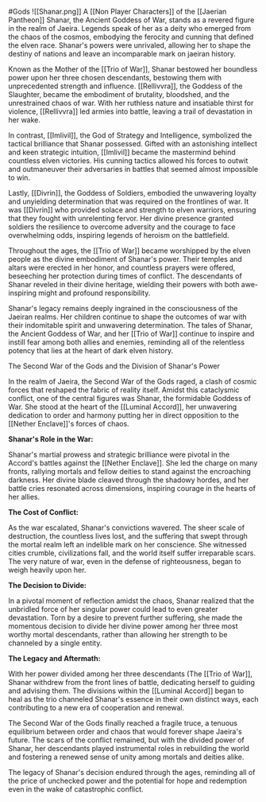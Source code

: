 #Gods
![[Shanar.png]]
A [[Non Player Characters]] of the [[Jaerian Pantheon]]
Shanar, the Ancient Goddess of War, stands as a revered figure in the realm of Jaeira. Legends speak of her as a deity who emerged from the chaos of the cosmos, embodying the ferocity and cunning that defined the elven race. Shanar's powers were unrivaled, allowing her to shape the destiny of nations and leave an incomparable mark on jaeiran history.

Known as the Mother of the [[Trio of War]], Shanar bestowed her boundless power upon her three chosen descendants, bestowing them with unprecedented strength and influence. [[Rellivvra]], the Goddess of the Slaughter, became the embodiment of brutality, bloodshed, and the unrestrained chaos of war. With her ruthless nature and insatiable thirst for violence, [[Rellivvra]] led armies into battle, leaving a trail of devastation in her wake.

In contrast, [[Imlivil]], the God of Strategy and Intelligence, symbolized the tactical brilliance that Shanar possessed. Gifted with an astonishing intellect and keen strategic intuition, [[Imlivil]] became the mastermind behind countless elven victories. His cunning tactics allowed his forces to outwit and outmaneuver their adversaries in battles that seemed almost impossible to win.

Lastly, [[Divrin]], the Goddess of Soldiers, embodied the unwavering loyalty and unyielding determination that was required on the frontlines of war. It was [[Divrin]] who provided solace and strength to elven warriors, ensuring that they fought with unrelenting fervor. Her divine presence granted soldiers the resilience to overcome adversity and the courage to face overwhelming odds, inspiring legends of heroism on the battlefield.

Throughout the ages, the [[Trio of War]] became worshipped by the elven people as the divine embodiment of Shanar's power. Their temples and altars were erected in her honor, and countless prayers were offered, beseeching her protection during times of conflict. The descendants of Shanar reveled in their divine heritage, wielding their powers with both awe-inspiring might and profound responsibility.

Shanar's legacy remains deeply ingrained in the consciousness of the Jaeiran realms. Her children continue to shape the outcomes of war with their indomitable spirit and unwavering determination. The tales of Shanar, the Ancient Goddess of War, and her [[Trio of War]] continue to inspire and instill fear among both allies and enemies, reminding all of the relentless potency that lies at the heart of dark elven history.

The Second War of the Gods and the Division of Shanar's Power

In the realm of Jaeira, the Second War of the Gods raged, a clash of cosmic forces that reshaped the fabric of reality itself. Amidst this cataclysmic conflict, one of the central figures was Shanar, the formidable Goddess of War. She stood at the heart of the [[Luminal Accord]], her unwavering dedication to order and harmony putting her in direct opposition to the [[Nether Enclave]]'s forces of chaos.

**Shanar's Role in the War:**

Shanar's martial prowess and strategic brilliance were pivotal in the Accord's battles against the [[Nether Enclave]]. She led the charge on many fronts, rallying mortals and fellow deities to stand against the encroaching darkness. Her divine blade cleaved through the shadowy hordes, and her battle cries resonated across dimensions, inspiring courage in the hearts of her allies.

**The Cost of Conflict:**

As the war escalated, Shanar's convictions wavered. The sheer scale of destruction, the countless lives lost, and the suffering that swept through the mortal realm left an indelible mark on her conscience. She witnessed cities crumble, civilizations fall, and the world itself suffer irreparable scars. The very nature of war, even in the defense of righteousness, began to weigh heavily upon her.

**The Decision to Divide:**

In a pivotal moment of reflection amidst the chaos, Shanar realized that the unbridled force of her singular power could lead to even greater devastation. Torn by a desire to prevent further suffering, she made the momentous decision to divide her divine power among her three most worthy mortal descendants, rather than allowing her strength to be channeled by a single entity.


**The Legacy and Aftermath:**

With her power divided among her three descendants (The [[Trio of War]], Shanar withdrew from the front lines of battle, dedicating herself to guiding and advising them. The divisions within the [[Luminal Accord]] began to heal as the trio channeled Shanar's essence in their own distinct ways, each contributing to a new era of cooperation and renewal.

The Second War of the Gods finally reached a fragile truce, a tenuous equilibrium between order and chaos that would forever shape Jaeira's future. The scars of the conflict remained, but with the divided power of Shanar, her descendants played instrumental roles in rebuilding the world and fostering a renewed sense of unity among mortals and deities alike.

The legacy of Shanar's decision endured through the ages, reminding all of the price of unchecked power and the potential for hope and redemption even in the wake of catastrophic conflict.
